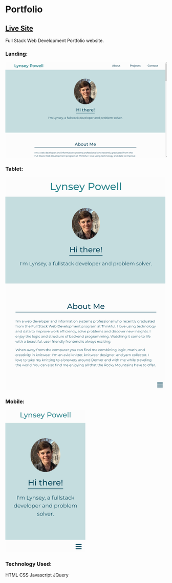 # Portfolio

## [Live Site](https://gilliganl.github.io/portfolio/)

Full Stack Web Development Portfolio website. 

### Landing:
<img src='./images/portfolioLanding.png' />

### Tablet:
<img src='./images/portfolioTablet.png' width='500px' />

### Mobile:
<img src='./images/portfolioMobile.png' width='250px' />

### Technology Used:

HTML
CSS
Javascript
JQuery
